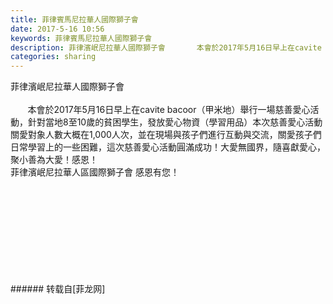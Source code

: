 ```yaml
---
title: 菲律賓馬尼拉華人國際獅子會
date: 2017-5-16 10:56
keywords: 菲律賓馬尼拉華人國際獅子會
description: 菲律濱岷尼拉華人國際獅子會       本會於2017年5月16日早上在cavite bacoor（甲米地）舉行一場慈善愛心活動，針對當地8至10歲的貧困學生，發放愛心物資（學習用品）本次慈善愛心活動關愛對象人數大概在1,000人次，並在現場與孩子們進行互動與交流，關愛孩子們日常學習上的一些困難，這次慈善愛心活動圓滿成功！大愛無國界，隨喜獻愛心，聚小善為大愛！感恩！菲律濱岷尼拉華人區國際獅子會 感恩有您！
categories: sharing
---
```

<td class="t_f" id="postmessage_744085">

菲律濱岷尼拉華人國際獅子會<br/>
<br/>
       本會於2017年5月16日早上在cavite bacoor（甲米地）舉行一場慈善愛心活動，針對當地8至10歲的貧困學生，發放愛心物資（學習用品）本次慈善愛心活動關愛對象人數大概在1,000人次，並在現場與孩子們進行互動與交流，關愛孩子們日常學習上的一些困難，這次慈善愛心活動圓滿成功！大愛無國界，隨喜獻愛心，聚小善為大愛！感恩！<br/>
菲律濱岷尼拉華人區國際獅子會 感恩有您！<br/>
<img alt="" border="0" class="zoom" data-cf-modified-332c94a075b4f8a3dc96d3cb-="" file="http://www.flw.ph/data/appbyme/upload/image/201705/16/U49z0dS92lDe.jpg" id="aimg_Ld5rT" lazyloadthumb="1" onclick="" onmouseover="" src="http://www.flw.ph/data/appbyme/upload/image/201705/16/U49z0dS92lDe.jpg"/><br/>
<br/>
<img alt="" border="0" class="zoom" data-cf-modified-332c94a075b4f8a3dc96d3cb-="" file="http://www.flw.ph/data/appbyme/upload/image/201705/16/embz6ZfS7bbk.jpg" id="aimg_c4lfX" lazyloadthumb="1" onclick="" onmouseover="" src="http://www.flw.ph/data/appbyme/upload/image/201705/16/embz6ZfS7bbk.jpg"/><br/>
<br/>
<img alt="" border="0" class="zoom" data-cf-modified-332c94a075b4f8a3dc96d3cb-="" file="http://www.flw.ph/data/appbyme/upload/image/201705/16/jhPhpItLvaQZ.jpg" id="aimg_S21y1" lazyloadthumb="1" onclick="" onmouseover="" src="http://www.flw.ph/data/appbyme/upload/image/201705/16/jhPhpItLvaQZ.jpg"/><br/>
<br/>
<img alt="" border="0" class="zoom" data-cf-modified-332c94a075b4f8a3dc96d3cb-="" file="http://www.flw.ph/data/appbyme/upload/image/201705/16/30eK8y2RZPJ7.jpg" id="aimg_ig8A5" lazyloadthumb="1" onclick="" onmouseover="" src="http://www.flw.ph/data/appbyme/upload/image/201705/16/30eK8y2RZPJ7.jpg"/><br/>
<br/>
<img alt="" border="0" class="zoom" data-cf-modified-332c94a075b4f8a3dc96d3cb-="" file="http://www.flw.ph/data/appbyme/upload/image/201705/16/Y7LJxL5Rkr2h.jpg" id="aimg_F1EE6" lazyloadthumb="1" onclick="" onmouseover="" src="http://www.flw.ph/data/appbyme/upload/image/201705/16/Y7LJxL5Rkr2h.jpg"/><br/>
<br/>
<img alt="" border="0" class="zoom" data-cf-modified-332c94a075b4f8a3dc96d3cb-="" file="http://www.flw.ph/data/appbyme/upload/image/201705/16/IzSna2em5ej6.jpg" id="aimg_v9AH9" lazyloadthumb="1" onclick="" onmouseover="" src="http://www.flw.ph/data/appbyme/upload/image/201705/16/IzSna2em5ej6.jpg"/><br/>
<br/>
<img alt="" border="0" class="zoom" data-cf-modified-332c94a075b4f8a3dc96d3cb-="" file="http://www.flw.ph/data/appbyme/upload/image/201705/16/ITW7ARXshWgQ.jpg" id="aimg_zKr4G" lazyloadthumb="1" onclick="" onmouseover="" src="http://www.flw.ph/data/appbyme/upload/image/201705/16/ITW7ARXshWgQ.jpg"/><br/>
<br/>
<img alt="" border="0" class="zoom" data-cf-modified-332c94a075b4f8a3dc96d3cb-="" file="http://www.flw.ph/data/appbyme/upload/image/201705/16/1n20iSc5fBUa.jpg" id="aimg_CXXXN" lazyloadthumb="1" onclick="" onmouseover="" src="http://www.flw.ph/data/appbyme/upload/image/201705/16/1n20iSc5fBUa.jpg"/><br/>
<br/>
<img alt="" border="0" class="zoom" data-cf-modified-332c94a075b4f8a3dc96d3cb-="" file="http://www.flw.ph/data/appbyme/upload/image/201705/16/Hz5AsmVWgjS7.jpg" id="aimg_dv00V" lazyloadthumb="1" onclick="" onmouseover="" src="http://www.flw.ph/data/appbyme/upload/image/201705/16/Hz5AsmVWgjS7.jpg"/><br/>
<br/>
</td>
###### 转载自[菲龙网]
